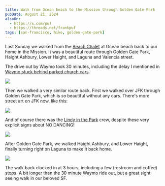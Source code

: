 ```yaml
---
title: Walk from Ocean beach to the Mission through Golden Gate Park
pubDate: August 21, 2024
alsoOn:
  - https://x.com/puf
  - https://threads.net/frankpuf
tags: [san-francisco, hike, golden-gate-park]
---
```

Last Sunday we walked from the [Beach Chalet](https://www.beachchalet.com/) at Ocean beach back to our home in the Mission. It was a beautiful route through Golden Gate Park, Haight Ashbury, Lower Haight, and Laguna and Valencia street.

The drive out by Waymo took 30 minutes, including the delay I mentioned in [Waymo stuck behind parked church cars](/socials/2024-08-19-waymo-stuck-behind-parked-church-cars).

![](https://i.imgur.com/B2yvJUV.png)

Then we walked a very similar route back. First we walked over JFK through Golden Gate Park, which is *so* beautiful without any cars. There's more street art on JFK now, like this:

![](https://i.imgur.com/fLgpHRQ.jpeg)

And of course there was the [Lindy in the Park](https://lindyinthepark.com/) crew, despite these very explicit signs about NO DANCING!

![](https://i.imgur.com/wVQroon.jpeg)

After Golden Gate Park, we walked Haight Ashbury, and Lower Haight, finally turning right on Laguna to make it back home.

![](https://i.imgur.com/CJFbv9e.png)

The walk back clocked in at 3 hours, including a few (restroom and coffee) stops. A bit longer than the 30 minute Waymo ride out, but a great sight seeing walk in our beloved SF.



